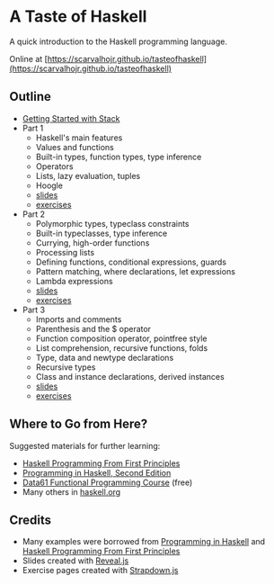 # A Taste of Haskell

A quick introduction to the Haskell programming language.

Online at [https://scarvalhojr.github.io/tasteofhaskell](https://scarvalhojr.github.io/tasteofhaskell)

## Outline

* [Getting Started with Stack](https://scarvalhojr.github.io/tasteofhaskell/install.html)
* Part 1
  * Haskell's main features
  * Values and functions
  * Built-in types, function types, type inference
  * Operators
  * Lists, lazy evaluation, tuples
  * Hoogle
  * [slides](https://scarvalhojr.github.io/tasteofhaskell/part1.html)
  * [exercises](https://scarvalhojr.github.io/tasteofhaskell/exercises1.html)
* Part 2
  * Polymorphic types, typeclass constraints
  * Built-in typeclasses, type inference
  * Currying, high-order functions
  * Processing lists
  * Defining functions, conditional expressions, guards
  * Pattern matching, where declarations, let expressions
  * Lambda expressions
  * [slides](https://scarvalhojr.github.io/tasteofhaskell/part2.html)
  * [exercises](https://scarvalhojr.github.io/tasteofhaskell/exercises2.html)
* Part 3
  * Imports and comments
  * Parenthesis and the $ operator
  * Function composition operator, pointfree style
  * List comprehension, recursive functions, folds
  * Type, data and newtype declarations
  * Recursive types
  * Class and instance declarations, derived instances
  * [slides](https://scarvalhojr.github.io/tasteofhaskell/part3.html)
  * [exercises](https://scarvalhojr.github.io/tasteofhaskell/exercises3.html)

## Where to Go from Here?

Suggested materials for further learning:

* [Haskell Programming From First Principles](http://haskellbook.com)
* [Programming in Haskell, Second Edition](http://www.cs.nott.ac.uk/~pszgmh/pih.html)
* [Data61 Functional Programming Course](https://github.com/data61/fp-course) (free)
* Many others in [haskell.org](https://www.haskell.org/documentation)

## Credits

* Many examples were borrowed from [Programming in Haskell](http://www.cs.nott.ac.uk/~pszgmh/pih.html)
  and [Haskell Programming From First Principles](http://haskellbook.com)
* Slides created with [Reveal.js](https://revealjs.com)
* Exercise pages created with [Strapdown.js](http://strapdownjs.com)
